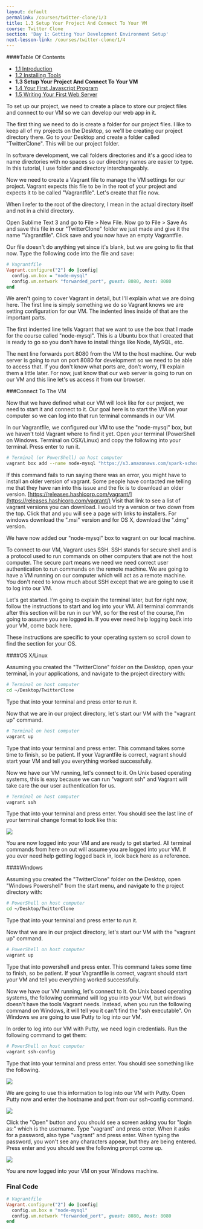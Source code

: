 ```yaml
---
layout: default
permalink: /courses/twitter-clone/1/3
title: 1.3 Setup Your Project And Connect To Your VM
course: Twitter Clone
section: 'Day 1: Getting Your Development Environment Setup'
next-lesson-link: /courses/twitter-clone/1/4
---
```


####Table Of Contents

- [1.1 Introduction](/courses/twitter-clone/1/1)
- [1.2 Installing Tools](/courses/twitter-clone/1/2)
- **1.3 Setup Your Project And Connect To Your VM**
- [1.4 Your First Javascript Program](/courses/twitter-clone/1/4)
- [1.5 Writing Your First Web Server](/courses/twitter-clone/1/5)

To set up our project, we need to create a place to store our project files and connect to our VM so we can develop our web app in it.

The first thing we need to do is create a folder for our project files.  I like to keep all of my projects on the Desktop, so we'll be creating our project directory there.  Go to your Desktop and create a folder called "TwitterClone".  This will be our project folder.

In software development, we call folders directories and it's a good idea to name directories with no spaces so our directory names are easier to type.  In this tutorial, I use folder and directory interchangeably.

Now we need to create a Vagrant file to manage the VM settings for our project.  Vagrant expects this file to be in the root of your project and expects it to be called "Vagrantfile".  Let's create that file now.

When I refer to the root of the directory, I mean in the actual directory itself and not in a child directory.

Open Sublime Text 3 and go to File > New File.  Now go to File > Save As and save this file in our "TwitterClone" folder we just made and give it the name "Vagrantfile".  Click save and you now have an empty Vagrantfile.

Our file doesn't do anything yet since it's blank, but we are going to fix that now.  Type the following code into the file and save:

```ruby
# Vagrantfile
Vagrant.configure("2") do |config|
  config.vm.box = "node-mysql"
  config.vm.network "forwarded_port", guest: 8080, host: 8080
end
```

We aren't going to cover Vagrant in detail, but I'll explain what we are doing here. The first line is simply something we do so Vagrant knows we are setting configuration for our VM.  The indented lines inside of that are the important parts.

The first indented line tells Vagrant that we want to use the box that I made for the course called "node-mysql".  This is a Ubuntu box that I created that is ready to go so you don't have to install things like Node, MySQL, etc.

The next line forwards port 8080 from the VM to the host machine.  Our web server is going to run on port 8080 for development so we need to be able to access that. If you don't know what ports are, don't worry, I'll explain them a little later.  For now, just know that our web server is going to run on our VM and this line let's us access it from our browser.

###Connect To The VM

Now that we have defined what our VM will look like for our project, we need to start it and connect to it.  Our goal here is to start the VM on your computer so we can log into that run terminal commands in our VM.

In our Vagrantfile, we configured our VM to use the "node-mysql" box, but we haven't told Vagrant where to find it yet.  Open your terminal (PowerShell on Windows. Terminal on OSX/Linux) and copy the following into your terminal.  Press enter to run it.

```bash
# Terminal (or PowerShell) on host computer
vagrant box add --name node-mysql "https://s3.amazonaws.com/spark-school/node-mysql.box"
```

If this command fails to run saying there was an error, you might have to install an older version of vagrant.  Some people have contacted me telling me that they have ran into this issue and the fix is to download an older version.  [https://releases.hashicorp.com/vagrant/](https://releases.hashicorp.com/vagrant/) Visit that link to see a list of vagrant versions you can download. I would try a version or two down from the top.  Click that and you will see a page with links to installers.  For windows download the ".msi" version and for OS X, download the ".dmg" version.

We have now added our "node-mysql" box to vagrant on our local machine.

To connect to our VM, Vagrant uses SSH. SSH stands for secure shell and is a protocol used to run commands on other computers that are not the host computer. The secure part means we need we need correct user authentication to run commands on the remote machine.  We are going to have a VM running on our computer which will act as a remote machine.  You don't need to know much about SSH except that we are going to use it to log into our VM.

Let's get started.  I'm going to explain the terminal later, but for right now, follow the instructions to start and log into your VM.  All terminal commands after this section will be run in our VM, so for the rest of the course, I'm going to assume you are logged in.  If you ever need help logging back into your VM, come back here.

These instructions are specific to your operating system so scroll down to find the section for your OS.

####OS X/Linux

Assuming you created the "TwitterClone" folder on the Desktop, open your terminal, in your applications, and navigate to the project directory with:

```bash
# Terminal on host computer
cd ~/Desktop/TwitterClone
```

Type that into your terminal and press enter to run it.

Now that we are in our project directory, let's start our VM with the "vagrant up" command.

```bash
# Terminal on host computer
vagrant up
```

Type that into your terminal and press enter.   This command takes some time to finish, so be patient.   If your Vagrantfile is correct, vagrant should start your VM and tell you everything worked successfully.

Now we have our VM running, let's connect to it.  On Unix based operating systems, this is easy because we can run "vagrant ssh" and Vagrant will take care the our user authentication for us.

```bash
# Terminal on host computer
vagrant ssh
```

Type that into your terminal and press enter.  You should see the last line of your terminal change format to look like this:

![](https://s3.amazonaws.com/spark-school/courses/twitter-clone/1/ssh-login-to-vagrant.png)

You are now logged into your VM and are ready to get started.  All terminal commands from here on out will assume you are logged into your VM.  If you ever need help getting logged back in, look back here as a reference.

####Windows

Assuming you created the "TwitterClone" folder on the Desktop, open "Windows Powershell" from the start menu, and navigate to the project directory with:

```bash
# PowerShell on host computer
cd ~/Desktop/TwitterClone
```

Type that into your terminal and press enter to run it.

Now that we are in our project directory, let's start our VM with the "vagrant up" command.

```bash
# PowerShell on host computer
vagrant up
```

Type that into powershell and press enter.   This command takes some time to finish, so be patient.   If your Vagrantfile is correct, vagrant should start your VM and tell you everything worked successfully.

Now we have our VM running, let's connect to it.  On Unix based operating systems, the following command will log you into your VM, but windows doesn't have the tools Vagrant needs.  Instead, when you run the following command on Windows, it will tell you it can't find the "ssh executable".  On Windows we are going to use Putty to log into our VM.

In order to log into our VM with Putty, we need login credentials.  Run the following command to get them:

```bash
# PowerShell on host computer
vagrant ssh-config
```

Type that into your terminal and press enter.  You should see something like the following.

![](https://s3.amazonaws.com/spark-school/courses/twitter-clone/1/windows-ssh-config.png)

We are going to use this information to log into our VM with Putty.  Open Putty now and enter the hostname and port from our ssh-config command.

![](https://s3.amazonaws.com/spark-school/courses/twitter-clone/1/logging-into-vagrant-with-putty.png)

Click the "Open" button and you should see a screen asking you for "login as:" which is the username.  Type "vagrant" and press enter.  When it asks for a password, also type "vagrant" and press enter.  When typing the password, you won't see any characters appear, but they are being entered.  Press enter and you should see the following prompt come up.

![](https://s3.amazonaws.com/spark-school/courses/twitter-clone/1/putty-logged-into-vagrant.png)

You are now logged into your VM on your Windows machine.

### Final Code

```ruby
# Vagrantfile
Vagrant.configure("2") do |config|
  config.vm.box = "node-mysql"
  config.vm.network "forwarded_port", guest: 8080, host: 8080
end
```
